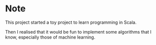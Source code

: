 # Note

This project started a toy project to learn programming in Scala.

Then I realised that it would be fun to implement some algorithms that I know, especially those of machine learning.

